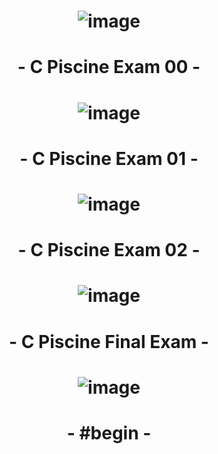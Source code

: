 # <p align="center"> ![image](https://github.com/ChrstphrChevalier/42Lausanne/assets/146819291/0c37f116-6829-4b34-8f98-42f265bf61aa) </p>

# <p align="center"> - C Piscine Exam 00 - </p>

# <p align="center"> ![image](https://github.com/ChrstphrChevalier/42Lausanne/assets/146819291/1e9775d9-b92b-4eaf-941c-a6b4659267d7) </p>

# <p align="center"> - C Piscine Exam 01 - </p>

# <p align="center"> ![image](https://github.com/ChrstphrChevalier/42Lausanne/assets/146819291/dfe41a09-bf81-4927-b4d7-e6fddfb3f1fc) </p>

# <p align="center"> - C Piscine Exam 02 - </p>

# <p align="center"> ![image](https://github.com/ChrstphrChevalier/42Lausanne/assets/146819291/1cb374a7-99ab-4267-958b-5e4ecef78eb4) </p>

# <p align="center"> - C Piscine Final Exam - </p>

# <p align="center"> ![image](https://github.com/ChrstphrChevalier/42Lausanne/assets/146819291/66759d4a-4c93-4ece-9c41-9e0cec1478ae) </p>

# <p align="center"> - #begin - </p>
